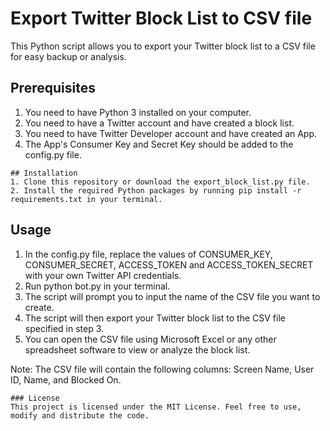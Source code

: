 # Export Twitter Block List to CSV file

This Python script allows you to export your Twitter block list to a CSV file for easy backup or analysis.

## Prerequisites

1. You need to have Python 3 installed on your computer.
2. You need to have a Twitter account and have created a block list.
3. You need to have Twitter Developer account and have created an App.
4. The App's Consumer Key and Secret Key should be added to the config.py file.
```
## Installation
1. Clone this repository or download the export_block_list.py file.
2. Install the required Python packages by running pip install -r requirements.txt in your terminal.
```
## Usage
1. In the config.py file, replace the values of CONSUMER_KEY, CONSUMER_SECRET, ACCESS_TOKEN and ACCESS_TOKEN_SECRET with your own Twitter API credentials.
2. Run python bot.py in your terminal.
3. The script will prompt you to input the name of the CSV file you want to create.
4. The script will then export your Twitter block list to the CSV file specified in step 3.
5. You can open the CSV file using Microsoft Excel or any other spreadsheet software to view or analyze the block list.

Note: The CSV file will contain the following columns: Screen Name, User ID, Name, and Blocked On.
```
### License
This project is licensed under the MIT License. Feel free to use, modify and distribute the code.
